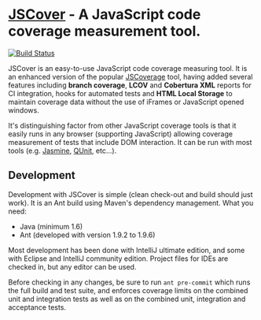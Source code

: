 [JSCover](http://tntim96.github.com/JSCover) - A JavaScript code coverage measurement tool.
================================

[![Build Status](https://drone.io/github.com/tntim96/JSCover/status.png)](https://drone.io/github.com/tntim96/JSCover/latest)

JSCover is an easy-to-use JavaScript code coverage measuring tool. It is an enhanced version of the popular
[JSCoverage](http://siliconforks.com/jscoverage/) tool, having added several features including **branch coverage**,
**LCOV** and **Cobertura XML** reports for CI integration, hooks for automated tests and **HTML Local Storage** to
maintain coverage data without the use of iFrames or JavaScript opened windows.

It's distinguishing factor from other JavaScript coverage tools is that it easily runs in any browser
(supporting JavaScript) allowing coverage measurement of tests that include DOM interaction.
It can be run with most tools (e.g.
[Jasmine](http://jasmine.github.io/),
[QUnit](http://qunitjs.com/), etc...).

Development
-----------
Development with JSCover is simple (clean check-out and build should just work). It is an Ant build using Maven's
dependency management. What you need:
* Java (minimum 1.6)
* Ant (developed with version 1.9.2 to 1.9.6)

Most development has been done with IntelliJ ultimate edition, and some with Eclipse and IntelliJ community edition.
Project files for IDEs are checked in, but any editor can be used.

Before checking in any changes, be sure to run `ant pre-commit` which runs the full build and test suite,
and enforces coverage limits on the combined unit and integration tests as well as on the combined unit,
integration and acceptance tests.